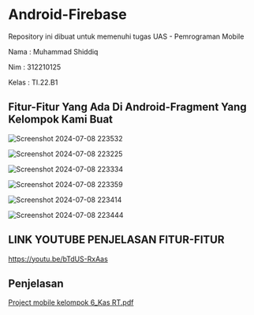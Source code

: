 # Android-Firebase
Repository ini dibuat untuk memenuhi tugas UAS  - Pemrograman Mobile

Nama    :   Muhammad Shiddiq

Nim     :   312210125

Kelas   :   TI.22.B1

## Fitur-Fitur Yang Ada Di Android-Fragment Yang Kelompok Kami Buat

![Screenshot 2024-07-08 223532](https://github.com/AdityaAchya/Android-Firebase/assets/123864099/664b82e2-db3c-4e5d-9d15-eceae3a70999)

![Screenshot 2024-07-08 223225](https://github.com/AdityaAchya/Android-Firebase/assets/123864099/412b3b70-ccb2-4c59-b288-bafbb5079e9f)

![Screenshot 2024-07-08 223334](https://github.com/AdityaAchya/Android-Firebase/assets/123864099/40e794df-5544-4265-9090-662943f00a5b)

![Screenshot 2024-07-08 223359](https://github.com/AdityaAchya/Android-Firebase/assets/123864099/c320b2ad-5d39-4f84-8150-8c641b3db59f)

![Screenshot 2024-07-08 223414](https://github.com/AdityaAchya/Android-Firebase/assets/123864099/06a3eabd-8887-4053-b445-a5d3e60a7296)

![Screenshot 2024-07-08 223444](https://github.com/AdityaAchya/Android-Firebase/assets/123864099/081f80fd-c86f-49f3-aef6-bebc8419e640)

## LINK YOUTUBE PENJELASAN FITUR-FITUR 
https://youtu.be/bTdUS-RxAas

## Penjelasan
[Project mobile kelompok 6_Kas RT.pdf](https://github.com/user-attachments/files/16131486/Project.mobile.kelompok.6_Kas.RT.pdf)
